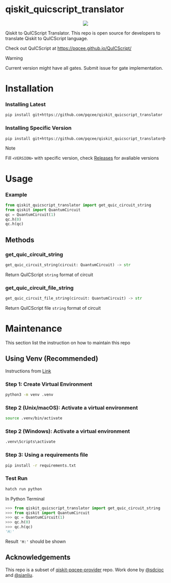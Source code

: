 # qiskit_quicscript_translator

<p align="center">
    <a href="./release" alt="Version 0.0.1-beta">
        <img src="https://img.shields.io/badge/version-0.0.1--beta-brightgreen.svg" />
    </a>
</p>

Qiskit to QuICScript Translator. This repo is open source for developers to translate Qiskit to QuICScript language.

Check out QuICScript at https://pqcee.github.io/QuICScript/

> [!WARNING]  
> Current version might have all gates.
> Submit issue for gate implementation.

# Installation

### Installing Latest

```bash
pip install git+https://github.com/pqcee/qiskit_quicscript_translator
```

### Installing Specific Version

```bash
pip install git+https://github.com/pqcee/qiskit_quicscript_translator@<VERSION>
```

> [!NOTE]  
> Fill `<VERSION>` with specific version, check [Releases](./releases) for avaliable versions

# Usage

### Example

```python
from qiskit_quicscript_translator import get_quic_circuit_string
from qiskit import QuantumCircuit
qc = QuantumCircuit(1)
qc.h(0)
qc.h(qc)
```

## Methods

### get_quic_circuit_string

```python
get_quic_circuit_string(circuit: QuantumCircuit) -> str
```

Return QuICScript `string` format of circuit

### get_quic_circuit_file_string

```python
get_quic_circuit_file_string(circuit: QuantumCircuit) -> str
```

Return QuICScript file `string` format of circuit

# Maintenance

This section list the instruction on how to maintain this repo

## Using Venv (Recommended)

Instructions from [Link](https://packaging.python.org/en/latest/guides/installing-using-pip-and-virtual-environments/)

### Step 1: Create Virtual Environment

```bash
python3 -m venv .venv
```

### Step 2 (Unix/macOS): Activate a virtual environment

```bash
source .venv/bin/activate
```

### Step 2 (Windows): Activate a virtual environment

```bash
.venv\Scripts\activate
```

### Step 3: Using a requirements file

```bash
pip install -r requirements.txt
```

### Test Run

```bash
hatch run python
```

In Python Terminal

```python
>>> from qiskit_quicscript_translator import get_quic_circuit_string
>>> from qiskit import QuantumCircuit
>>> qc = QuantumCircuit(1)
>>> qc.h(0)
>>> qc.h(qc)
'H:'
```

Result `'H:'` should be shown

## Acknowledgements

This repo is a subset of [qiskit-pqcee-provider](https://github.com/pqcee/qiskit-pqcee-provider) repo. Work done by [@sdcioc](https://github.com/sdcioc) and [@sianliu](https://github.com/sianliu).
